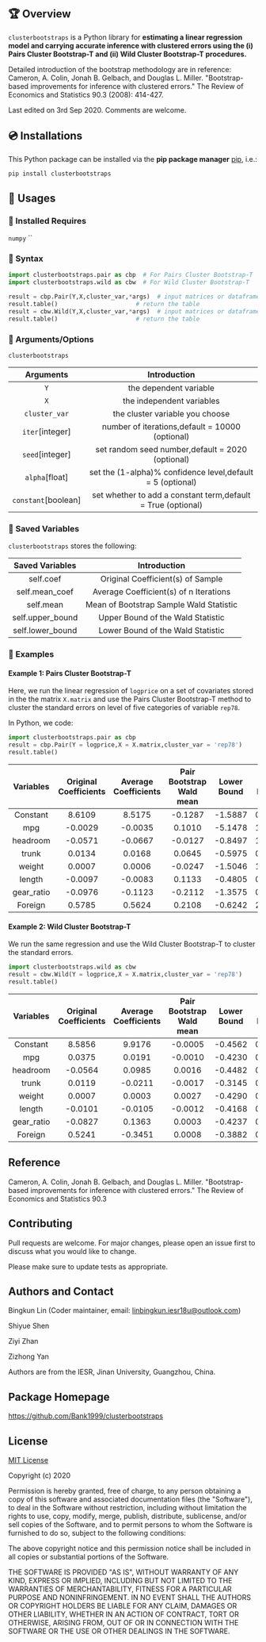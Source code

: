 ## 🏆 Overview

`clusterbootstraps` is a Python library for **estimating a linear regression model and carrying accurate inference with clustered errors using the (i) Pairs Cluster Bootstrap-T and (ii) Wild Cluster Bootstrap-T procedures.**

Detailed introduction of the bootstrap methodology are in reference: Cameron, A. Colin, Jonah B. Gelbach, and Douglas L. Miller. "Bootstrap-based improvements for inference with clustered errors." The Review of Economics and Statistics 90.3 (2008): 414-427.

Last edited on 3rd Sep 2020. Comments are welcome. 

## 💿 Installations

This Python package can be installed via the **pip package manager** [pip](https://pip.pypa.io/en/stable/), i.e.:

```bash
pip install clusterbootstraps
```


## 🎷 Usages

### 🎷 Installed Requires
`numpy` ``

### 🎷 Syntax
```python
import clusterbootstraps.pair as cbp  # For Pairs Cluster Bootstrap-T
import clusterbootstraps.wild as cbw  # For Wild Cluster Bootstrap-T

result = cbp.Pair(Y,X,cluster_var,*args)  # input matrices or dataframes
result.table()                      # return the table
result = cbw.Wild(Y,X,cluster_var,*args)  # input matrices or dataframes
result.table()                      # return the table
```         
### 🎷 Arguments/Options
`clusterbootstraps`

Arguments|Introduction
:---:|:---:
`Y`|the dependent variable
`X`|the independent variables
`cluster_var`|the cluster variable you choose
`iter`[integer]|number of iterations,default = 10000 (optional)
`seed`[integer]|set random seed number,default = 2020 (optional)
`alpha`[float]|set the (1-alpha)% confidence level,default = 5 (optional)
`constant`[boolean]|set whether to add a constant term,default = True (optional)

### 🎷 Saved Variables
`clusterbootstraps` stores the following:

Saved Variables|Introduction
:---:|:---:
self.coef|Original Coefficient(s) of Sample
self.mean_coef|Average Coefficient(s) of n Iterations
self.mean|Mean of Bootstrap Sample Wald Statistic
self.upper_bound|Upper Bound of the Wald Statistic
self.lower_bound|Lower Bound of the Wald Statistic

### 🎷 Examples

#### Example 1: Pairs Cluster Bootstrap-T
Here, we run the linear regression of `logprice` on a set of covariates stored in the the matrix `X.matrix` and use the Pairs Cluster Bootstrap-T method to cluster the standard errors on level of five categories of variable `rep78`. 

In Python, we code:

```python
import clusterbootstraps.pair as cbp
result = cbp.Pair(Y = logprice,X = X.matrix,cluster_var = 'rep78')
result.table() 
```
Variables  | Original Coefficients | Average Coefficients | Pair Bootstrap Wald mean | Lower Bound | Upper Bound 
:---:|:---:|:---:|:---:|:---:|:---:
Constant|8.6109|8.5175|-0.1287|-1.5887|0.5903 
mpg|-0.0029|-0.0035|0.1010|-5.1478|1.0900   
headroom|-0.0571|-0.0667|-0.0127|-0.8497|1.1894   
trunk|0.0134|0.0168|0.0645|-0.5975|0.9402   
weight|0.0007|0.0006|-0.0247|-1.5046|1.3087   
length|-0.0097|-0.0083|0.1133|-0.4805|0.6589   
gear_ratio|-0.0976|-0.1123|-0.2112|-1.3575|0.5179   
Foreign|0.5785|0.5624|0.2108|-0.6242|2.3799  

#### Example 2: Wild Cluster Bootstrap-T
We run the same regression and use the Wild Cluster Bootstrap-T to cluster the standard errors.

```python
import clusterbootstraps.wild as cbw
result = cbw.Wild(Y = logprice,X = X.matrix,cluster_var = 'rep78')
result.table() 
```
Variables  | Original Coefficients | Average Coefficients | Pair Bootstrap Wald mean | Lower Bound | Upper Bound 
:---:|:---:|:---:|:---:|:---:|:---:
Constant|8.5856|9.9176|-0.0005|-0.4562|0.4540 
mpg|0.0375|0.0191|-0.0010|-0.4230|0.4274   
headroom|-0.0564|0.0985|0.0016|-0.4482|0.4463  
trunk|0.0119|-0.0211|-0.0017|-0.3145|0.3158   
weight|0.0007|0.0003|0.0027|-0.4290|0.4369   
length|-0.0101|-0.0105|-0.0012|-0.4168|0.4160   
gear_ratio|-0.0827|0.1363|0.0003|-0.4237|0.4246   
Foreign|0.5241|-0.3451|0.0008|-0.3882|0.3967  





## Reference
Cameron, A. Colin, Jonah B. Gelbach, and Douglas L. Miller. "Bootstrap-based improvements for inference with clustered errors." The Review of Economics and Statistics 90.3


## Contributing
Pull requests are welcome. For major changes, please open an issue first to discuss what you would like to change.

Please make sure to update tests as appropriate.

## Authors and Contact
Bingkun Lin (Coder maintainer, email: linbingkun.iesr18u@outlook.com)

Shiyue Shen 

Ziyi Zhan 

Zizhong Yan

Authors are from the IESR, Jinan University, Guangzhou, China.

## Package Homepage
https://github.com/Bank1999/clusterbootstraps


## License
[MIT License](https://choosealicense.com/licenses/mit/)

Copyright (c) 2020 

Permission is hereby granted, free of charge, to any person obtaining a copy
of this software and associated documentation files (the "Software"), to deal
in the Software without restriction, including without limitation the rights
to use, copy, modify, merge, publish, distribute, sublicense, and/or sell
copies of the Software, and to permit persons to whom the Software is
furnished to do so, subject to the following conditions:

The above copyright notice and this permission notice shall be included in all
copies or substantial portions of the Software.

THE SOFTWARE IS PROVIDED "AS IS", WITHOUT WARRANTY OF ANY KIND, EXPRESS OR
IMPLIED, INCLUDING BUT NOT LIMITED TO THE WARRANTIES OF MERCHANTABILITY,
FITNESS FOR A PARTICULAR PURPOSE AND NONINFRINGEMENT. IN NO EVENT SHALL THE
AUTHORS OR COPYRIGHT HOLDERS BE LIABLE FOR ANY CLAIM, DAMAGES OR OTHER
LIABILITY, WHETHER IN AN ACTION OF CONTRACT, TORT OR OTHERWISE, ARISING FROM,
OUT OF OR IN CONNECTION WITH THE SOFTWARE OR THE USE OR OTHER DEALINGS IN THE
SOFTWARE.

